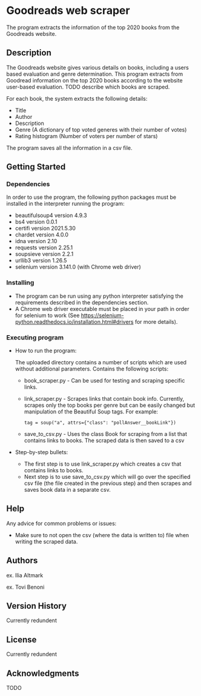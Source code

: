 # Goodreads web scraper

The program extracts the information of the top 2020 books from the Goodreads website.

## Description

The Goodreads website gives various details on books, including a users based evaluation 
and genre determination. This program extracts from Goodread information on the top 2020
books according to the website user-based evaluation. 
  TODO describe which books are scraped.

For each book, the system extracts the following details:
  - Title
  - Author
  - Description
  - Genre (A dictionary of top voted generes with their number of votes)
  - Rating histogram (Number of voters per number of stars)

The program saves all the information in a csv file.

## Getting Started

### Dependencies

In order to use the program, the following python packages must be installed in 
the interpreter running the program:
  - beautifulsoup4 version 4.9.3
  - bs4 version 0.0.1
  - certifi version 2021.5.30
  - chardet version 4.0.0
  - idna version 2.10
  - requests version 2.25.1
  - soupsieve version 2.2.1
  - urllib3 version 1.26.5
  - selenium version 3.141.0 (with Chrome web driver)

### Installing

- The program can be run using any python interpreter satisfying the requirements 
described in the dependencies section. 
- A Chrome web driver executable must be placed in your path in order for selenium to work 
  (See https://selenium-python.readthedocs.io/installation.html#drivers for more details).

### Executing program

* How to run the program:
  
  The uploaded directory contains a number of scripts which are used without
  additional parameters. Contains the following scripts:
  * book_scraper.py - Can be used for testing and scraping specific links.
  * link_scraper.py - Scrapes links that contain book info. Currently, scrapes
    only the top books per genre but can be easily changed but manipulation of 
    the Beautiful Soup tags. For example:
    
    ``tag = soup("a", attrs={"class": "pollAnswer__bookLink"})``
  * save_to_csv.py - Uses the class Book for scraping from a list that contains 
    links to books. The scraped data is then saved to a csv
* Step-by-step bullets:
  * The first step is to use link_scraper.py which creates a csv that contains 
    links to books.
  * Next step is to use save_to_csv.py which will go over the specified csv
    file (the file created in the previous step) and then scrapes and saves 
    book data in a separate csv.

## Help

Any advice for common problems or issues:
* Make sure to not open the csv (where the data is written to) file when writing the scraped data.

## Authors

ex. Ilia Altmark

ex. Tovi Benoni

## Version History

Currently redundent

## License

Currently redundent

## Acknowledgments

TODO